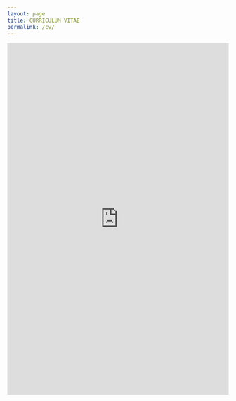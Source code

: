 ```yaml
---
layout: page
title: CURRICULUM VITAE
permalink: /cv/
---
```

<!--
<h2 class="title">CURRICULUM VITAE</h2>

<a href="https://jie-duan.com/files/CV_JMC.pdf" target="_blank"><i class="fas fa-file-pdf"></i> Download CV</a>
-->

<iframe src="https://jie-duan.com/files/CV_JMC.pdf" width="100%" height="800px" style="border: none;"></iframe>
